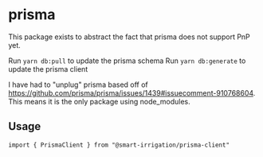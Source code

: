# prisma

This package exists to abstract the fact that prisma does not support PnP yet.

Run `yarn db:pull` to update the prisma schema
Run `yarn db:generate` to update the prisma client

I have had to "unplug" prisma based off of https://github.com/prisma/prisma/issues/1439#issuecomment-910768604. This means it is the only package using node_modules.

## Usage

`import { PrismaClient } from "@smart-irrigation/prisma-client"`
